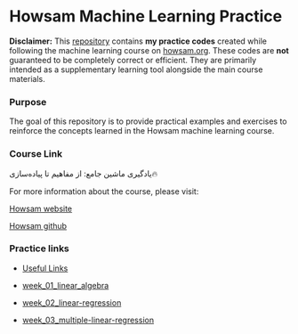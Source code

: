 # Howsam Machine Learning Practice

**Disclaimer:** This [repository](https://github.com/deemok7/howsam_machin_learning_practice) contains **my practice codes** created while following the machine learning course on [howsam.org](https://howsam.org). These codes are **not** guaranteed to be completely correct or efficient. They are primarily intended as a supplementary learning tool alongside the main course materials.

### Purpose

The goal of this repository is to provide practical examples and exercises to reinforce the concepts learned in the Howsam machine learning course.

### Course Link

یادگیری ماشین جامع: از مفاهیم تا پیاده‌سازی🔥

For more information about the course, please visit:

[Howsam website](https://howsam.org/downloads/machine-learning-course/)

[Howsam github](https://github.com/howsam)

### Practice links

- [Useful Links](useful_links.md)

- [week_01_linear_algebra](/codes/week_01_linear_algebra)

- [week_02_linear-regression](/codes/week_02_linear-regression)

- [week_03_multiple-linear-regression](/codes/week_03_multiple-linear-regression)

